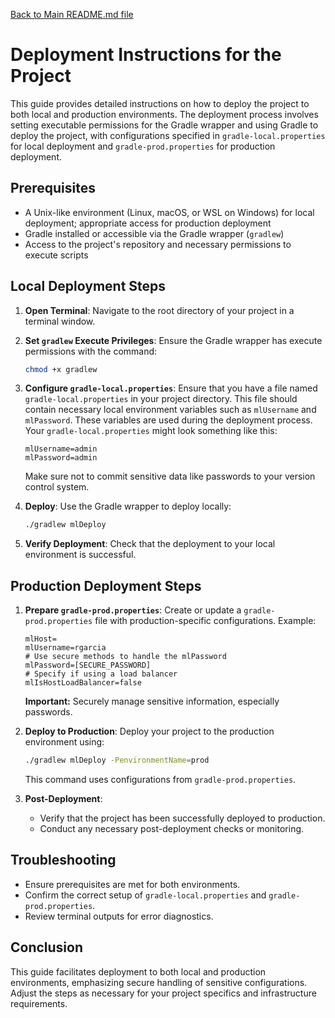 [Back to Main README.md file](../../README.md)

# Deployment Instructions for the Project

This guide provides detailed instructions on how to deploy the project to both local and production environments. The deployment process involves setting executable permissions for the Gradle wrapper and using Gradle to deploy the project, with configurations specified in `gradle-local.properties` for local deployment and `gradle-prod.properties` for production deployment.

## Prerequisites

- A Unix-like environment (Linux, macOS, or WSL on Windows) for local deployment; appropriate access for production deployment
- Gradle installed or accessible via the Gradle wrapper (`gradlew`)
- Access to the project's repository and necessary permissions to execute scripts

## Local Deployment Steps

1. **Open Terminal**:
   Navigate to the root directory of your project in a terminal window.

2. **Set `gradlew` Execute Privileges**:
   Ensure the Gradle wrapper has execute permissions with the command:
   ```bash
   chmod +x gradlew
   ```

3. **Configure `gradle-local.properties`**:
   Ensure that you have a file named `gradle-local.properties` in your project directory. This file should contain necessary local environment variables such as `mlUsername` and `mlPassword`. These variables are used during the deployment process. Your `gradle-local.properties` might look something like this:
   ```
   mlUsername=admin
   mlPassword=admin
   ```
   Make sure not to commit sensitive data like passwords to your version control system.

4. **Deploy**:
   Use the Gradle wrapper to deploy locally:
   ```bash
   ./gradlew mlDeploy
   ```

5. **Verify Deployment**:
   Check that the deployment to your local environment is successful.

## Production Deployment Steps

1. **Prepare `gradle-prod.properties`**:
   Create or update a `gradle-prod.properties` file with production-specific configurations. Example:
   ```
   mlHost=
   mlUsername=rgarcia
   # Use secure methods to handle the mlPassword
   mlPassword=[SECURE_PASSWORD]
   # Specify if using a load balancer
   mlIsHostLoadBalancer=false
   ```
   **Important:** Securely manage sensitive information, especially passwords.

2. **Deploy to Production**:
   Deploy your project to the production environment using:

   ```bash
   ./gradlew mlDeploy -PenvironmentName=prod
   ```

   This command uses configurations from `gradle-prod.properties`.

3. **Post-Deployment**:
   - Verify that the project has been successfully deployed to production.
   - Conduct any necessary post-deployment checks or monitoring.

## Troubleshooting

- Ensure prerequisites are met for both environments.
- Confirm the correct setup of `gradle-local.properties` and `gradle-prod.properties`.
- Review terminal outputs for error diagnostics.

## Conclusion

This guide facilitates deployment to both local and production environments, emphasizing secure handling of sensitive configurations. Adjust the steps as necessary for your project specifics and infrastructure requirements.